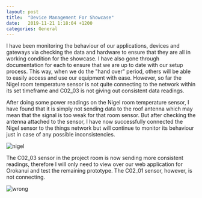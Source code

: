 ```yaml
---
layout: post
title:  "Device Management For Showcase"
date:   2019-11-21 1:18:04 +1200
categories: General
---
```


I have been monitoring the behaviour of our applications, devices and gateways via checking the data and hardware to ensure 
that they are all in working condition for the showcase. I have also gone through documentation for each to ensure that we are up to date 
with our setup process. This way, when we do the "hand over" period, others will be able to easily access and use our equipment with ease. However, so far the 
Nigel room temperature sensor is not quite connecting to the network within its set timeframe and C02_03 is not giving out consistent data readings.

After doing some power readings on the Nigel room temperature sensor, I have found that it is simply not sending data to the roof antenna which 
may mean that the signal is too weak for that room sensor. But after checking the antenna attached to the sensor, I have now successfully connected the Nigel sensor to the things 
network but will continue to monitor its behaviour just in case of any possible inconsistencies. 

<img src= "{{site.baseurl}}/assets/Images/nigelFixed.PNG" alt = "nigel">

The C02_03 sensor in the project room is now sending more consistent readings, therefore I will only need to view over our 
web application for Orokanui and test the remaining prototype. The C02_01 sensor, however, is not connecting.


<img src= "{{site.baseurl}}/assets/Images/co2Incorrect.PNG" alt = "wrong">
